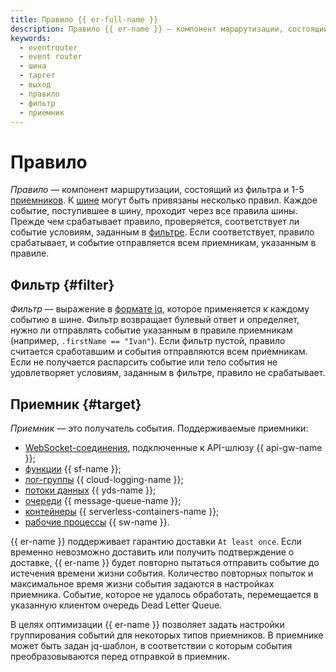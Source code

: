 ```yaml
---
title: Правило {{ er-full-name }}
description: Правило {{ er-name }} — компонент маршрутизации, состоящий из фильтра и приемников.
keywords:
  - eventrouter
  - event router
  - шина
  - таргет
  - выход
  - правило
  - фильтр
  - приемник
---
```


# Правило

_Правило_ — компонент маршрутизации, состоящий из фильтра и 1-5 [приемников](#target). К [шине](bus.md) могут быть привязаны несколько правил. Каждое событие, поступившее в шину, проходит через все правила шины. Прежде чем срабатывает правило, проверяется, соответствует ли событие условиям, заданным в [фильтре](#filter). Если соответствует, правило срабатывает, и событие отправляется всем приемникам, указанным в правиле.

## Фильтр {#filter}

_Фильтр_ — выражение в [формате jq](https://jqlang.github.io/jq/manual/), которое применяется к каждому событию в шине. Фильтр возвращает булевый ответ и определяет, нужно ли отправлять событие указанным в правиле приемникам (например, `.firstName == "Ivan"`). Если фильтр пустой, правило считается сработавшим и события отправляются всем приемникам. Если не получается распарсить событие или тело события не удовлетворяет условиям, заданным в фильтре, правило не срабатывает.

## Приемник {#target}

_Приемник_ — это получатель события. Поддерживаемые приемники:

* [WebSocket-соединения](../../../api-gateway/concepts/extensions/websocket.md), подключенные к API-шлюзу {{ api-gw-name }};
* [функции](../../../functions/concepts/function.md) {{ sf-name }};
* [лог-группы](../../../logging/concepts/log-group.md) {{ cloud-logging-name }};
* [потоки данных](../../../data-streams/concepts/glossary.md#stream-concepts) {{ yds-name }};
* [очереди](../../../message-queue/concepts/queue.md) {{ message-queue-name }};
* [контейнеры](../../../serverless-containers/concepts/container.md) {{ serverless-containers-name  }};
* [рабочие процессы](../../concepts/workflows/workflow.md) {{ sw-name }}.

{{ er-name }} поддерживает гарантию доставки `At least once`. Если временно невозможно доставить или получить подтверждение о доставке, {{ er-name }} будет повторно пытаться отправить событие до истечения времени жизни события. Количество повторных попыток и максимальное время жизни события задаются в настройках приемника. Событие, которое не удалось обработать, перемещается в указанную клиентом очередь Dead Letter Queue.

В целях оптимизации {{ er-name }} позволяет задать настройки группирования событий для некоторых типов приемников. В приемнике может быть задан jq-шаблон, в соответствии с которым события преобразовываются перед отправкой в приемник.
